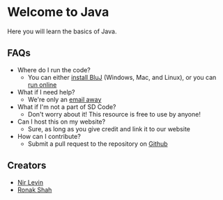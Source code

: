 # Welcome to Java

Here you will learn the basics of Java.

## FAQs

* Where do I run the code?
	* You can either <a href="http://www.bluej.org/">install BluJ</a> (Windows, Mac, and Linux), or you can <a href="https://www.compilejava.net/">run online</a>
* What if I need help?
	*  We're only an <a href="mailto:contact@sdoding.com">email away</a>
*  What if I'm not a part of SD Code?
	* Don't worry about it! This resource is free to use by anyone!
* Can I host this on my website?
	* Sure, as long as you give credit and link it to our website
* How can I contribute?
	* Submit a pull request to the repository on <a href="https://github.com/SanDiegoCode/java">Github</a>

	
## Creators
* <a href="https://github.com/nlevin13">Nir Levin</a>
* <a href="https://ronakshah.net">Ronak Shah</a>

